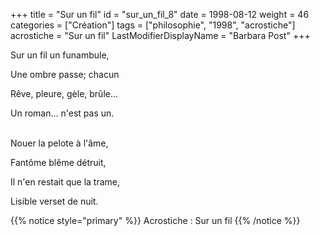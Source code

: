 +++
title = "Sur un fil"
id = "sur_un_fil_8"
date = 1998-08-12
weight = 46
categories = ["Création"]
tags = ["philosophie", "1998", "acrostiche"]
acrostiche = "Sur un fil"
LastModifierDisplayName = "Barbara Post"
+++

Sur un fil un funambule,

Une ombre passe; chacun

Rêve, pleure, gèle, brûle...

Un roman... n'est pas un.

 \
Nouer la pelote à l'âme,

Fantôme blême détruit,

Il n'en restait que la trame,

Lisible verset de nuit.

{{% notice style="primary" %}}
Acrostiche : Sur un fil
{{% /notice %}}
